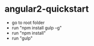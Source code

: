 # angular2-quickstart
- go to root folder
- run "npm install gulp –g"
- run "npm install"
- run  "gulp"
